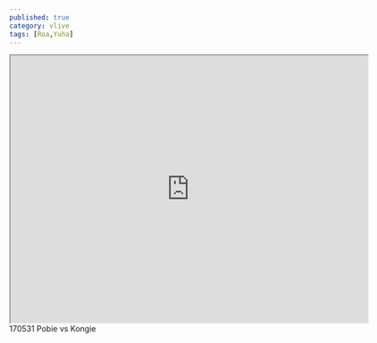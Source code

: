 ```yaml
---
published: true
category: vlive
tags: [Roa,Yuha]
---
```

<iframe src="https://drive.google.com/file/d/0B_RKCDeNMp50alU3Qk1pR3NIZms/preview" width="640" height="480"></iframe>170531 Pobie vs Kongie